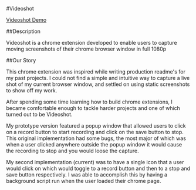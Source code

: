 #Videoshot

[Videoshot Demo][prodlink]

##Description

Videoshot is a chrome extension developed to enable users to capture moving screenshots of their chrome browser window in full 1080p

##Our Story

This chrome extension was inspired while writing production readme's for my past projects. I could not find a simple and intuitive way to capture a live shot of my current browser window, and settled on using static screenshots to show off my work.

After spending some time learning how to build chrome extensions, I became comfortable enough to tackle harder projects and one of which turned out to be Videoshot.

My prototype version featured a popup window that allowed users to click on a record button to start recording and click on the save button to stop. This original implementation had some bugs, the most major of which was when a user clicked anywhere outside the popup window it would cause the recording to stop and you would loose the capture.

My second implementation (current) was to have a single icon that a user would click on which would toggle to a record button and then to a stop and save button respectively. I was able to accomplish this by having a background script run when the user loaded their chrome page.

[prodlink]: https://gfycat.com/PlasticLegalChuckwalla
